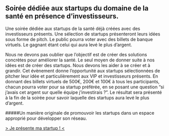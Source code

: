## Soirée dédiée aux startups du domaine de la santé en présence d’investisseurs.

Une soirée dédiée aux startups de la santé déjà créées avec des investisseurs présents. Une sélection de startups présenteront leurs idées sous forme de pitch. Le public pourra voter avec des billets de banque virtuels. Le gagnant étant celui qui aura levé le plus d’argent.

Nous ne devons pas oublier que l’objectif est de créer des solutions concrètes pour améliorer la santé. Le seul moyen de donner suite à nos idées est de créer des startups. Nous devons les aider à se créer et à grandir. Cet évènement donne l’opportunité aux startups sélectionnées de pitcher leur idée et particulièrement aux VIP et investisseurs présents. En donnant des billets virtuels de 500€, 200€ et 100€ à tous les participants, chacun pourra voter pour sa startup préférée, en se posant une question “si j’avais cet argent sur quelle équipe j’investirais ?”. Le résultat sera présenté à la fin de la soirée pour savoir laquelle des startups aura levé le plus d’argent.

#####Un manière originale de promouvoir les startups dans un espace approprié pour développer son réseau.

<a href="https://docs.google.com/forms/d/1Ji936xMg1x2D8BV-lpaFQYILoEx8f2PjdWtVbaaskt8/viewform" class="btn btn-primary btn-block">
                  > Je présente ma startup ! <
                </a>
